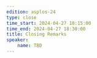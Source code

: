 ```yaml
---
edition: asplos-24
type: close
time_start: 2024-04-27 18:15:00
time_end: 2024-04-27 18:30:00
title: Closing Remarks 
speaker: 
    name: TBD
---
```



